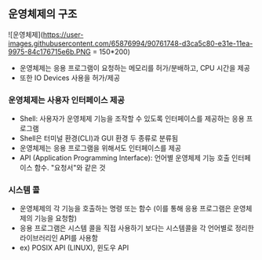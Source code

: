 ## 운영체제의 구조

![운영체제](https://user-images.githubusercontent.com/65876994/90761748-d3ca5c80-e31e-11ea-9975-84c176715e6b.PNG = 150*200)

- 운영체제는 응용 프로그램이 요청하는 메모리를 허가/분배하고, CPU 시간을 제공
- 또한 IO Devices 사용을 허가/제공


### 운영체제는 사용자 인터페이스 제공
- Shell: 사용자가 운영체제 기능을 조작할 수 있도록 인터페이스를 제공하는 응용 프로그램
 - Shell은 터미널 환경(CLI)과 GUI 환경 두 종류로 분류됨
- 운영체제는 응용 프로그램을 위해서도 인터페이스를 제공
 - API (Application Programming Interface): 언어별 운영체제 기능 호출 인터페이스 함수. "요청서"와 같은 것
 
### 시스템 콜
- 운영체제의 각 기능을 호출하는 명령 또는 함수 (이를 통해 응용 프로그램은 운영체제의 기능을 요청함)
- 응용 프로그램은 시스템 콜을 직접 사용하기 보다는 시스템콜을 각 언어별로 정리한 라이브러리인 API를 사용함
- ex) POSIX API (LINUX), 윈도우 API
